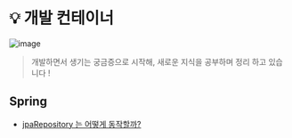 # 💡 개발 컨테이너

![image](https://github.com/amazon7737/think-container/assets/76634341/9ed57465-789d-45a3-aa36-bbf2a2c860c2)


> 개발하면서 생기는 궁금증으로 시작해, 새로운 지식을 공부하며 정리 하고 있습니다 !



<h2>Spring</h2>

* [jpaRepository 는 어떻게 동작할까?](https://github.com/amazon7737/dev-thinking/blob/main/spring/JPA.md)
